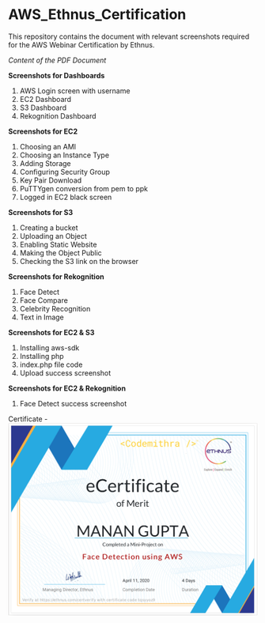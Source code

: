 # AWS_Ethnus_Certification
This repository contains the document with relevant screenshots required for the AWS Webinar Certification by Ethnus.

*Content of the PDF Document* 

**Screenshots for Dashboards**
1. AWS Login screen with username
2. EC2 Dashboard
3. S3 Dashboard
4. Rekognition Dashboard

**Screenshots for EC2**
1. Choosing an AMI
2. Choosing an Instance Type
3. Adding Storage
4. Configuring Security Group
5. Key Pair Download
6. PuTTYgen conversion from pem to ppk
7. Logged in EC2 black screen


**Screenshots for S3**
1. Creating a bucket
2. Uploading an Object
3. Enabling Static Website
4. Making the Object Public
5. Checking the S3 link on the browser

**Screenshots for Rekognition**
1. Face Detect
2. Face Compare
3. Celebrity Recognition
4. Text in Image

**Screenshots for EC2 & S3**
1. Installing aws-sdk
2. Installing php
3. index.php file code
4. Upload success screenshot

**Screenshots for EC2 & Rekognition**
1. Face Detect success screenshot

Certificate - 
![Manan Gupta](AWS_certificate.png)
